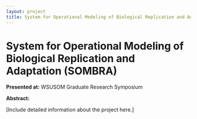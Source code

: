 ```yaml
---
layout: project
title: System for Operational Modeling of Biological Replication and Adaptation (SOMBRA)
---
```


# System for Operational Modeling of Biological Replication and Adaptation (SOMBRA)

**Presented at:** WSUSOM Graduate Research Symposium

**Abstract:**

[Include detailed information about the project here.]
